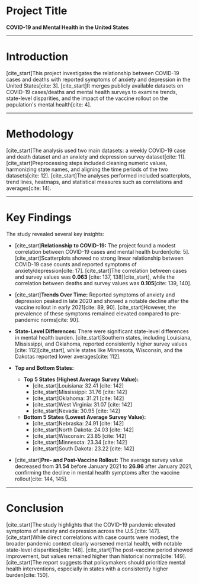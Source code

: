 # **Project Title**
**COVID-19 and Mental Health in the United States**

***

# **Introduction**
[cite_start]This project investigates the relationship between COVID-19 cases and deaths with reported symptoms of anxiety and depression in the United States[cite: 3]. [cite_start]It merges publicly available datasets on COVID-19 cases/deaths and mental health surveys to examine trends, state-level disparities, and the impact of the vaccine rollout on the population's mental health[cite: 4].

***

# **Methodology**
[cite_start]The analysis used two main datasets: a weekly COVID-19 case and death dataset and an anxiety and depression survey dataset[cite: 11]. [cite_start]Preprocessing steps included cleaning numeric values, harmonizing state names, and aligning the time periods of the two datasets[cite: 12]. [cite_start]The analyses performed included scatterplots, trend lines, heatmaps, and statistical measures such as correlations and averages[cite: 14].

***

# **Key Findings**
The study revealed several key insights:

* [cite_start]**Relationship to COVID-19:** The project found a modest correlation between COVID-19 cases and mental health burden[cite: 5]. [cite_start]Scatterplots showed no strong linear relationship between COVID-19 case counts and reported symptoms of anxiety/depression[cite: 17]. [cite_start]The correlation between cases and survey values was **0.063** [cite: 137, 138][cite_start], while the correlation between deaths and survey values was **0.105**[cite: 139, 140].

* [cite_start]**Trends Over Time:** Reported symptoms of anxiety and depression peaked in late 2020 and showed a notable decline after the vaccine rollout in early 2021[cite: 89, 90]. [cite_start]However, the prevalence of these symptoms remained elevated compared to pre-pandemic norms[cite: 90].

* **State-Level Differences:** There were significant state-level differences in mental health burden. [cite_start]Southern states, including Louisiana, Mississippi, and Oklahoma, reported consistently higher survey values [cite: 112][cite_start], while states like Minnesota, Wisconsin, and the Dakotas reported lower averages[cite: 112].

* **Top and Bottom States:**
    * **Top 5 States (Highest Average Survey Value):**
        * [cite_start]Louisiana: 32.41 [cite: 142]
        * [cite_start]Mississippi: 31.76 [cite: 142]
        * [cite_start]Oklahoma: 31.21 [cite: 142]
        * [cite_start]West Virginia: 31.07 [cite: 142]
        * [cite_start]Nevada: 30.95 [cite: 142]
    * **Bottom 5 States (Lowest Average Survey Value):**
        * [cite_start]Nebraska: 24.91 [cite: 142]
        * [cite_start]North Dakota: 24.03 [cite: 142]
        * [cite_start]Wisconsin: 23.85 [cite: 142]
        * [cite_start]Minnesota: 23.34 [cite: 142]
        * [cite_start]South Dakota: 23.22 [cite: 142]

* [cite_start]**Pre- and Post-Vaccine Rollout:** The average survey value decreased from **31.54** before January 2021 to **26.86** after January 2021, confirming the decline in mental health symptoms after the vaccine rollout[cite: 144, 145].

***

# **Conclusion**
[cite_start]The study highlights that the COVID-19 pandemic elevated symptoms of anxiety and depression across the U.S.[cite: 147]. [cite_start]While direct correlations with case counts were modest, the broader pandemic context clearly worsened mental health, with notable state-level disparities[cite: 148]. [cite_start]The post-vaccine period showed improvement, but values remained higher than historical norms[cite: 149]. [cite_start]The report suggests that policymakers should prioritize mental health interventions, especially in states with a consistently higher burden[cite: 150].